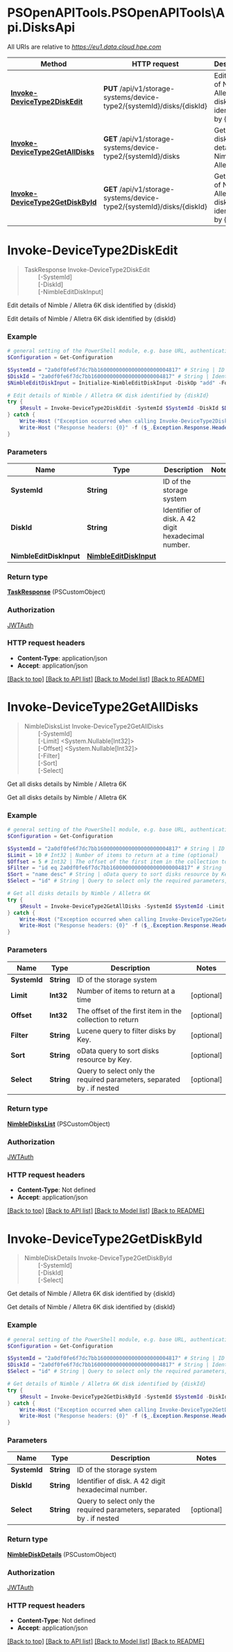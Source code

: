 # PSOpenAPITools.PSOpenAPITools\Api.DisksApi

All URIs are relative to *https://eu1.data.cloud.hpe.com*

Method | HTTP request | Description
------------- | ------------- | -------------
[**Invoke-DeviceType2DiskEdit**](DisksApi.md#Invoke-DeviceType2DiskEdit) | **PUT** /api/v1/storage-systems/device-type2/{systemId}/disks/{diskId} | Edit details of Nimble / Alletra 6K disk identified by {diskId}
[**Invoke-DeviceType2GetAllDisks**](DisksApi.md#Invoke-DeviceType2GetAllDisks) | **GET** /api/v1/storage-systems/device-type2/{systemId}/disks | Get all disks details by Nimble / Alletra 6K
[**Invoke-DeviceType2GetDiskById**](DisksApi.md#Invoke-DeviceType2GetDiskById) | **GET** /api/v1/storage-systems/device-type2/{systemId}/disks/{diskId} | Get details of Nimble / Alletra 6K disk identified by {diskId}


<a id="Invoke-DeviceType2DiskEdit"></a>
# **Invoke-DeviceType2DiskEdit**
> TaskResponse Invoke-DeviceType2DiskEdit<br>
> &nbsp;&nbsp;&nbsp;&nbsp;&nbsp;&nbsp;&nbsp;&nbsp;[-SystemId] <String><br>
> &nbsp;&nbsp;&nbsp;&nbsp;&nbsp;&nbsp;&nbsp;&nbsp;[-DiskId] <String><br>
> &nbsp;&nbsp;&nbsp;&nbsp;&nbsp;&nbsp;&nbsp;&nbsp;[-NimbleEditDiskInput] <PSCustomObject><br>

Edit details of Nimble / Alletra 6K disk identified by {diskId}

Edit details of Nimble / Alletra 6K disk identified by {diskId}

### Example
```powershell
# general setting of the PowerShell module, e.g. base URL, authentication, etc
$Configuration = Get-Configuration

$SystemId = "2a0df0fe6f7dc7bb16000000000000000000004817" # String | ID of the storage system
$DiskId = "2a0df0fe6f7dc7bb16000000000000000000004817" # String | Identifier of disk. A 42 digit hexadecimal number.
$NimbleEditDiskInput = Initialize-NimbleEditDiskInput -DiskOp "add" -Force $true # NimbleEditDiskInput | 

# Edit details of Nimble / Alletra 6K disk identified by {diskId}
try {
    $Result = Invoke-DeviceType2DiskEdit -SystemId $SystemId -DiskId $DiskId -NimbleEditDiskInput $NimbleEditDiskInput
} catch {
    Write-Host ("Exception occurred when calling Invoke-DeviceType2DiskEdit: {0}" -f ($_.ErrorDetails | ConvertFrom-Json))
    Write-Host ("Response headers: {0}" -f ($_.Exception.Response.Headers | ConvertTo-Json))
}
```

### Parameters

Name | Type | Description  | Notes
------------- | ------------- | ------------- | -------------
 **SystemId** | **String**| ID of the storage system | 
 **DiskId** | **String**| Identifier of disk. A 42 digit hexadecimal number. | 
 **NimbleEditDiskInput** | [**NimbleEditDiskInput**](NimbleEditDiskInput.md)|  | 

### Return type

[**TaskResponse**](TaskResponse.md) (PSCustomObject)

### Authorization

[JWTAuth](../README.md#JWTAuth)

### HTTP request headers

 - **Content-Type**: application/json
 - **Accept**: application/json

[[Back to top]](#) [[Back to API list]](../README.md#documentation-for-api-endpoints) [[Back to Model list]](../README.md#documentation-for-models) [[Back to README]](../README.md)

<a id="Invoke-DeviceType2GetAllDisks"></a>
# **Invoke-DeviceType2GetAllDisks**
> NimbleDisksList Invoke-DeviceType2GetAllDisks<br>
> &nbsp;&nbsp;&nbsp;&nbsp;&nbsp;&nbsp;&nbsp;&nbsp;[-SystemId] <String><br>
> &nbsp;&nbsp;&nbsp;&nbsp;&nbsp;&nbsp;&nbsp;&nbsp;[-Limit] <System.Nullable[Int32]><br>
> &nbsp;&nbsp;&nbsp;&nbsp;&nbsp;&nbsp;&nbsp;&nbsp;[-Offset] <System.Nullable[Int32]><br>
> &nbsp;&nbsp;&nbsp;&nbsp;&nbsp;&nbsp;&nbsp;&nbsp;[-Filter] <String><br>
> &nbsp;&nbsp;&nbsp;&nbsp;&nbsp;&nbsp;&nbsp;&nbsp;[-Sort] <String><br>
> &nbsp;&nbsp;&nbsp;&nbsp;&nbsp;&nbsp;&nbsp;&nbsp;[-Select] <String><br>

Get all disks details by Nimble / Alletra 6K

Get all disks details by Nimble / Alletra 6K

### Example
```powershell
# general setting of the PowerShell module, e.g. base URL, authentication, etc
$Configuration = Get-Configuration

$SystemId = "2a0df0fe6f7dc7bb16000000000000000000004817" # String | ID of the storage system
$Limit = 10 # Int32 | Number of items to return at a time (optional)
$Offset = 5 # Int32 | The offset of the first item in the collection to return (optional)
$Filter = "id eq 2a0df0fe6f7dc7bb16000000000000000000004817" # String | Lucene query to filter disks by Key. (optional)
$Sort = "name desc" # String | oData query to sort disks resource by Key. (optional)
$Select = "id" # String | Query to select only the required parameters, separated by . if nested (optional)

# Get all disks details by Nimble / Alletra 6K
try {
    $Result = Invoke-DeviceType2GetAllDisks -SystemId $SystemId -Limit $Limit -Offset $Offset -Filter $Filter -Sort $Sort -Select $Select
} catch {
    Write-Host ("Exception occurred when calling Invoke-DeviceType2GetAllDisks: {0}" -f ($_.ErrorDetails | ConvertFrom-Json))
    Write-Host ("Response headers: {0}" -f ($_.Exception.Response.Headers | ConvertTo-Json))
}
```

### Parameters

Name | Type | Description  | Notes
------------- | ------------- | ------------- | -------------
 **SystemId** | **String**| ID of the storage system | 
 **Limit** | **Int32**| Number of items to return at a time | [optional] 
 **Offset** | **Int32**| The offset of the first item in the collection to return | [optional] 
 **Filter** | **String**| Lucene query to filter disks by Key. | [optional] 
 **Sort** | **String**| oData query to sort disks resource by Key. | [optional] 
 **Select** | **String**| Query to select only the required parameters, separated by . if nested | [optional] 

### Return type

[**NimbleDisksList**](NimbleDisksList.md) (PSCustomObject)

### Authorization

[JWTAuth](../README.md#JWTAuth)

### HTTP request headers

 - **Content-Type**: Not defined
 - **Accept**: application/json

[[Back to top]](#) [[Back to API list]](../README.md#documentation-for-api-endpoints) [[Back to Model list]](../README.md#documentation-for-models) [[Back to README]](../README.md)

<a id="Invoke-DeviceType2GetDiskById"></a>
# **Invoke-DeviceType2GetDiskById**
> NimbleDiskDetails Invoke-DeviceType2GetDiskById<br>
> &nbsp;&nbsp;&nbsp;&nbsp;&nbsp;&nbsp;&nbsp;&nbsp;[-SystemId] <String><br>
> &nbsp;&nbsp;&nbsp;&nbsp;&nbsp;&nbsp;&nbsp;&nbsp;[-DiskId] <String><br>
> &nbsp;&nbsp;&nbsp;&nbsp;&nbsp;&nbsp;&nbsp;&nbsp;[-Select] <String><br>

Get details of Nimble / Alletra 6K disk identified by {diskId}

Get details of Nimble / Alletra 6K disk identified by {diskId}

### Example
```powershell
# general setting of the PowerShell module, e.g. base URL, authentication, etc
$Configuration = Get-Configuration

$SystemId = "2a0df0fe6f7dc7bb16000000000000000000004817" # String | ID of the storage system
$DiskId = "2a0df0fe6f7dc7bb16000000000000000000004817" # String | Identifier of disk. A 42 digit hexadecimal number.
$Select = "id" # String | Query to select only the required parameters, separated by . if nested (optional)

# Get details of Nimble / Alletra 6K disk identified by {diskId}
try {
    $Result = Invoke-DeviceType2GetDiskById -SystemId $SystemId -DiskId $DiskId -Select $Select
} catch {
    Write-Host ("Exception occurred when calling Invoke-DeviceType2GetDiskById: {0}" -f ($_.ErrorDetails | ConvertFrom-Json))
    Write-Host ("Response headers: {0}" -f ($_.Exception.Response.Headers | ConvertTo-Json))
}
```

### Parameters

Name | Type | Description  | Notes
------------- | ------------- | ------------- | -------------
 **SystemId** | **String**| ID of the storage system | 
 **DiskId** | **String**| Identifier of disk. A 42 digit hexadecimal number. | 
 **Select** | **String**| Query to select only the required parameters, separated by . if nested | [optional] 

### Return type

[**NimbleDiskDetails**](NimbleDiskDetails.md) (PSCustomObject)

### Authorization

[JWTAuth](../README.md#JWTAuth)

### HTTP request headers

 - **Content-Type**: Not defined
 - **Accept**: application/json

[[Back to top]](#) [[Back to API list]](../README.md#documentation-for-api-endpoints) [[Back to Model list]](../README.md#documentation-for-models) [[Back to README]](../README.md)

